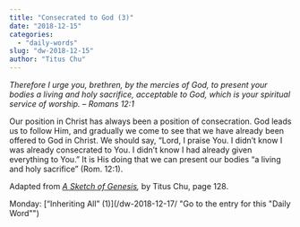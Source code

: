 ```yaml
---
title: "Consecrated to God (3)"
date: "2018-12-15"
categories: 
  - "daily-words"
slug: "dw-2018-12-15"
author: "Titus Chu"
---
```


_Therefore I urge you, brethren, by the mercies of God, to present your bodies a living and holy sacrifice, acceptable to God, which is your spiritual service of worship._ _– Romans 12:1_

Our position in Christ has always been a position of consecration. God leads us to follow Him, and gradually we come to see that we have already been offered to God in Christ. We should say, “Lord, I praise You. I didn’t know I was already consecrated to You. I didn’t know I had already given everything to You.” It is His doing that we can present our bodies “a living and holy sacrifice” (Rom. 12:1).

Adapted from _[A Sketch of Genesis](/book-gen-sketch "Go to the listing for this book"),_ by Titus Chu, page 128.

Monday: [“Inheriting All” (1)](/dw-2018-12-17/ "Go to the entry for this "Daily Word"")
